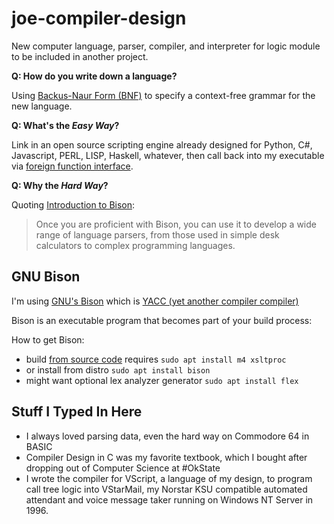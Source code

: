# joe-compiler-design
New computer language, parser, compiler, and interpreter
for logic module to be included in another project.

**Q: How do you write down a language?** 

Using [Backus-Naur Form (BNF)](https://en.wikipedia.org/wiki/Backus%E2%80%93Naur_form)
to specify a context-free grammar for the new language.

**Q: What's the _Easy Way_?**

Link in an open source scripting engine already designed for
Python, C#, Javascript, PERL, LISP, Haskell, whatever, then call
back into my executable via 
[foreign function interface](https://en.wikipedia.org/wiki/Foreign_function_interface).

**Q: Why the _Hard Way_?**

Quoting [Introduction to Bison](https://www.gnu.org/software/bison/):

> Once you are proficient with Bison, you can use it to develop a wide range of language parsers, from those used in simple desk calculators to complex programming languages.


## GNU Bison
I'm using [GNU's Bison](https://www.gnu.org/software/bison/)
which is [YACC (yet another compiler compiler)](https://en.wikipedia.org/wiki/Yacc)

Bison is an executable program that becomes part of your build process:

How to get Bison:
- build [from source code](https://ftp.gnu.org/gnu/bison/) requires `sudo apt install m4 xsltproc`
- or install from distro `sudo apt install bison`
- might want optional lex analyzer generator `sudo apt install flex`


## Stuff I Typed In Here
- I always loved parsing data, even the hard way on Commodore 64 in BASIC
- Compiler Design in C was my favorite textbook, which I bought after dropping out of Computer Science at #OkState
- I wrote the compiler for VScript, a language of my design, to program call tree logic into VStarMail, my Norstar KSU compatible automated attendant and voice message taker running on Windows NT Server in 1996. 

